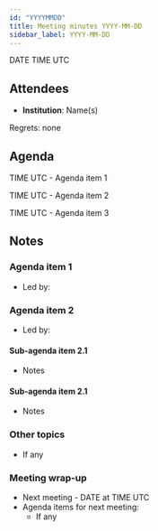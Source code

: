 ```yaml
---
id: "YYYYMMDD"
title: Meeting minutes YYYY-MM-DD
sidebar_label: YYYY-MM-DD
---
```


<!-- Don't forget to add minutes to website/sidebars.json! -->

DATE
TIME UTC

## Attendees

* **Institution**: Name(s)

Regrets: none

## Agenda

TIME UTC - Agenda item 1

TIME UTC - Agenda item 2

TIME UTC - Agenda item 3

## Notes

### Agenda item 1

* Led by:

### Agenda item 2

* Led by:

#### Sub-agenda item 2.1

* Notes

#### Sub-agenda item 2.1

* Notes

### Other topics
* If any

### Meeting wrap-up
* Next meeting - DATE at TIME UTC
* Agenda items for next meeting:
  * If any
